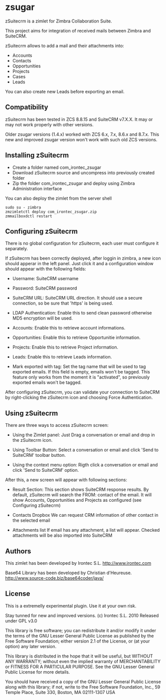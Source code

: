 # zsugar

zSuitecrm is a zimlet for Zimbra Collaboration Suite.

This project aims for integration of received mails between Zimbra and SuiteCRM.

zSuitecrm allows to add a mail and their attachments into:
 - Accounts
 - Contacts
 - Opportunities
 - Projects
 - Cases
 - Leads

You can also create new Leads before exporting an email.

## Compatibility
zSuitecrm has been tested in ZCS 8.8.15  and SuiteCRM v7.X.X. It may or may not work properly with other versions.

Older zsugar versions (1.4.x) worked with ZCS 6.x, 7.x, 8.6.x and 8.7.x.
This new and improved zsugar version won't work with such old ZCS versions.

## Installing zSuitecrm
 - Create a folder named com_irontec_zsugar
 - Download zSuitecrm source and uncompress into previously created folder
 - Zip the folder com_irontec_zsugar and deploy using Zimbra Administration interface

You can also deploy the zimlet from the server shell

```
sudo su - zimbra
zmzimletctl deploy com_irontec_zsugar.zip
zmmailboxdctl restart
```

## Configuring zSuitecrm
 There is no global configuration for zSuitecrm, each user must
 configure it separately.

 If zSuitecrm has been correctly deployed, after loggin in zimbra,
 a new icon should apperar in the left panel. Just click it and
 a configuration window should appear with the following fields:

- Username: SuiteCRM username
- Password: SuiteCRM password
- SuiteCRM URL: SuiteCRM URL direction. It should use a secure
	       connection, so be sure that 'https' is being used.
- LDAP Authentication: Enable this to send clean password otherwise
	       MD5 encryption will be used.
- Accounts: Enable this to retrieve account informations.
- Opportunities: Enable this to retrieve Opportunitie information.
- Projects: Enable this to retrieve Project information.
- Leads: Enable this to retrieve Leads information.

- Mark exported with tag: Set the tag name that will be used
	to tag exported emails. If this field is empty, emails
	won't be tagged. This feature only works from the moment
	it is "activated", so previously exported emails won't
	be tagged.

 After configuring zSuitecrm, you can validate your connection to
 SuiteCRM by right-clicking the zSuitecrm icon and choosing Force
 Authentication.

## Using zSuitecrm
 There are three ways to access zSuitecrm screen:

 - Using the Zimlet panel:
   Just Drag a conversation or email and drop in the zSuitecrm icon.

 - Using Toolbar Button:
   Select a conversation or email and click 'Send to SuiteCRM'
   toolbar button.

 - Using the context menu option:
   Rigth click a conversation or email and click 'Send to SuiteCRM'
   option.

 After this, a new screen will appear with following sections:

 - Result Section:
    This section shows SuiteCRM response results. By default,
    zSuitecrm will search the FROM: contact of the email. It will show
    Accounts, Opportunities and Projects as configured (see Configuring zSuitecrm)

 - Contacts Dropbox
    We can request CRM information of other contact in the selected
    email

 - Attachments list
    If email has any attachment, a list will appear. Checked attachments
    will be also imported into SuiteCRM

## Authors

 This zimlet has been developed by Irontec S.L.
    http://www.irontec.com

 Base64 Library has been developed by Christian d'Heureuse.
    http://www.source-code.biz/base64coder/java/

## License
This is a extremelly experimental plugin.
Use it at your own risk.

Stay tunned for new and improved versions.
(c) Irontec S.L. 2010
Released under GPL v3.0

This library is free software; you can redistribute it and/or modify it under the
terms of the GNU Lesser General Public License as published by the Free Software
Foundation; either version 2.1 of the License, or (at your option) any later
version.

This library is distributed in the hope that it will be useful, but WITHOUT ANY
WARRANTY; without even the implied warranty of MERCHANTABILITY or FITNESS FOR A
PARTICULAR PURPOSE. See the GNU Lesser General Public License for more details.

You should have received a copy of the GNU Lesser General Public License along
with this library; if not, write to the Free Software Foundation, Inc.,
59 Temple Place, Suite 330, Boston, MA 02111-1307 USA


